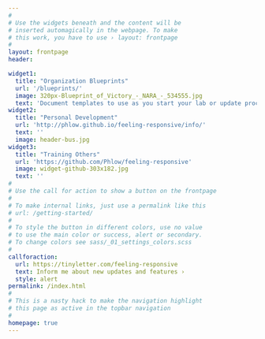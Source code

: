 ```yaml
---
#
# Use the widgets beneath and the content will be
# inserted automagically in the webpage. To make
# this work, you have to use › layout: frontpage
#
layout: frontpage
header:

widget1:
  title: "Organization Blueprints"
  url: '/blueprints/'
  image: 320px-Blueprint_of_Victory_-_NARA_-_534555.jpg
  text: 'Document templates to use as you start your lab or update procedures.'
widget2:
  title: "Personal Development"
  url: 'http://phlow.github.io/feeling-responsive/info/'
  text: ''
  image: header-bus.jpg
widget3:
  title: "Training Others"
  url: 'https://github.com/Phlow/feeling-responsive'
  image: widget-github-303x182.jpg
  text: ''
#
# Use the call for action to show a button on the frontpage
#
# To make internal links, just use a permalink like this
# url: /getting-started/
#
# To style the button in different colors, use no value
# to use the main color or success, alert or secondary.
# To change colors see sass/_01_settings_colors.scss
#
callforaction:
  url: https://tinyletter.com/feeling-responsive
  text: Inform me about new updates and features ›
  style: alert
permalink: /index.html
#
# This is a nasty hack to make the navigation highlight
# this page as active in the topbar navigation
#
homepage: true
---
```

